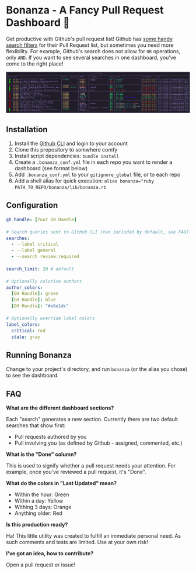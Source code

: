 # Bonanza - A Fancy Pull Request Dashboard 🎊

Get productive with Github's pull request list! Github has [some handy search filters](https://docs.github.com/en/issues/tracking-your-work-with-issues/filtering-and-searching-issues-and-pull-requests) for their Pull Request list, but sometimes you need more flexibility. For example, Github's search does not allow for `OR` operations, only `AND`. If you want to see several searches in one dashboard, you've come to the right place!

![Bonanza Example](example.png)

## Installation

1. Install the [Github CLI](https://cli.github.com) and login to your account
2. Clone this prepository to somwhere comfy
3. Install script dependencies: `bundle install`
4. Create a `.bonanza_conf.yml` file in each repo you want to render a dashboard (see format below)
5. Add `.bonanza_conf.yml` to your `gitignore_global` file, or to each repo 
6. Add a shell alias for quick execution: `alias bonanza="ruby PATH_TO_REPO/bonanza/lib/bonanza.rb`

## Configuration

```yml
gh_handle: [Your GH Handle]

# Search queries sent to Github CLI (two included by default, see FAQ)
searches:
  - --label critical
  - --label general
  - --search review:required

search_limit: 20 # default

# Optionally colorize authors
author_colors:
  [GH Handle]: green
  [GH Handle]: blue
  [GH Handle]: "#e6e1dc"

# Optionally override label colors
label_colors:
  critical: red
  stale: gray
```

## Running Bonanza

Change to your project's directory, and run `bonanza` (or the alias you chose) to see the dashboard.

## FAQ

**What are the different dashboard sections?**

Each "search" generates a new section. Currently there are two default searches that show first:
- Pull requests authored by you
- Pull involving you (as defined by Github - assigned, commented, etc.)

**What is the "Done" column?**

This is used to signify whether a pull request needs your attention. For example, once you've reviewed a pull request, it's "Done".

**What do the colors in "Last Updated" mean?**

- Within the hour: Green
- Within a day:    Yellow
- Withing 3 days:  Orange
- Anything older:  Red

**Is this production ready?**

Ha! This little utility was created to fulfill an immediate personal need. As such comments and tests are limited. Use at your own risk!

**I've got an idea, how to contribute?**

Open a pull request or issue!
